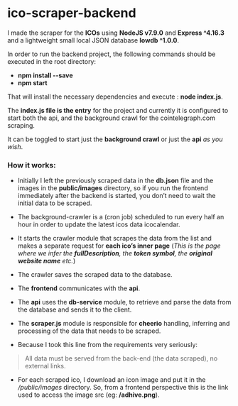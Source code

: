 # ico-scraper-backend

I made the scraper for the **ICOs** using **NodeJS v7.9.0** and **Express ^4.16.3**  and a lightweight small local JSON database **lowdb ^1.0.0**.

In order to run the backend project, the following commands should be executed in the root directory:
* **npm install --save**
* **npm start**

That will install the necessary dependencies and execute : **node index.js**.

The **index.js file is the entry** for the project and currently it is configured to
start both the api, and the background crawl for the cointelegraph.com
scraping.

It can be toggled to start just the **background crawl** or just the **api** *as you
wish*.

### How it works:

* Initially I left the previously scraped data in the **db.json** file and the images
in the **public/images** directory, so if you run the frontend immediately
after the backend is started, you don’t need to wait the initial data to be
scraped.


* The background-crawler is a (cron job) scheduled to run every half an
hour in order to update the latest icos data icocalendar.

* It starts the crawler module that scrapes the data from the list and makes
a separate request for **each ico’s inner page** (*This is the page where we
infer the **fullDescription**, the **token symbol**, the **original website name**
etc.*)

* The crawler saves the scraped data to the database.
* The **frontend** communicates with the **api**.
* The **api** uses the **db-service** module, to retrieve and parse the data from
the database and sends it to the client.
* The **scraper.js** module is responsible for **cheerio** handling, inferring and
processing of the data that needs to be scraped.

* Because I took this line from the requirements very seriously: 
> All data must be served from the back-end (the data scraped), no external
links.

* For each scraped ico, I download an icon image and put it in the */public/images* directory.
So, from a frontend perspective this is the link used to access the
image src (eg: **/adhive.png**).
